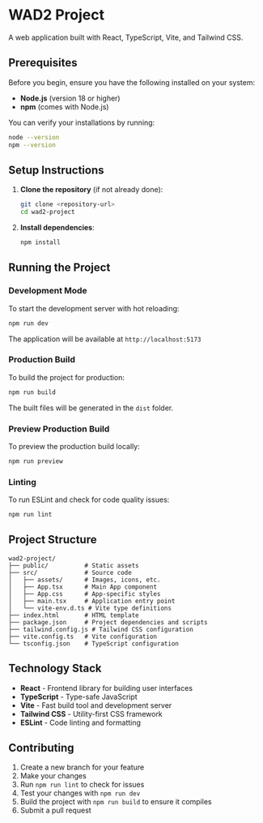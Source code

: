 # WAD2 Project

A web application built with React, TypeScript, Vite, and Tailwind CSS.

## Prerequisites

Before you begin, ensure you have the following installed on your system:

- **Node.js** (version 18 or higher)
- **npm** (comes with Node.js)

You can verify your installations by running:
```bash
node --version
npm --version
```

## Setup Instructions

1. **Clone the repository** (if not already done):
   ```bash
   git clone <repository-url>
   cd wad2-project
   ```

2. **Install dependencies**:
   ```bash
   npm install
   ```

## Running the Project

### Development Mode

To start the development server with hot reloading:

```bash
npm run dev
```

The application will be available at `http://localhost:5173`

### Production Build

To build the project for production:

```bash
npm run build
```

The built files will be generated in the `dist` folder.

### Preview Production Build

To preview the production build locally:

```bash
npm run preview
```

### Linting

To run ESLint and check for code quality issues:

```bash
npm run lint
```

## Project Structure

```
wad2-project/
├── public/          # Static assets
├── src/             # Source code
│   ├── assets/      # Images, icons, etc.
│   ├── App.tsx      # Main App component
│   ├── App.css      # App-specific styles
│   ├── main.tsx     # Application entry point
│   └── vite-env.d.ts # Vite type definitions
├── index.html       # HTML template
├── package.json     # Project dependencies and scripts
├── tailwind.config.js # Tailwind CSS configuration
├── vite.config.ts   # Vite configuration
└── tsconfig.json    # TypeScript configuration
```

## Technology Stack

- **React** - Frontend library for building user interfaces
- **TypeScript** - Type-safe JavaScript
- **Vite** - Fast build tool and development server
- **Tailwind CSS** - Utility-first CSS framework
- **ESLint** - Code linting and formatting

## Contributing

1. Create a new branch for your feature
2. Make your changes
3. Run `npm run lint` to check for issues
4. Test your changes with `npm run dev`
5. Build the project with `npm run build` to ensure it compiles
6. Submit a pull request
